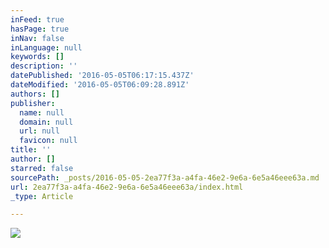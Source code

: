 ```yaml
---
inFeed: true
hasPage: true
inNav: false
inLanguage: null
keywords: []
description: ''
datePublished: '2016-05-05T06:17:15.437Z'
dateModified: '2016-05-05T06:09:28.891Z'
authors: []
publisher:
  name: null
  domain: null
  url: null
  favicon: null
title: ''
author: []
starred: false
sourcePath: _posts/2016-05-05-2ea77f3a-a4fa-46e2-9e6a-6e5a46eee63a.md
url: 2ea77f3a-a4fa-46e2-9e6a-6e5a46eee63a/index.html
_type: Article

---
```

![](https://the-grid-user-content.s3-us-west-2.amazonaws.com/4fab652a-3c84-488d-b006-36ee159069db.jpg)